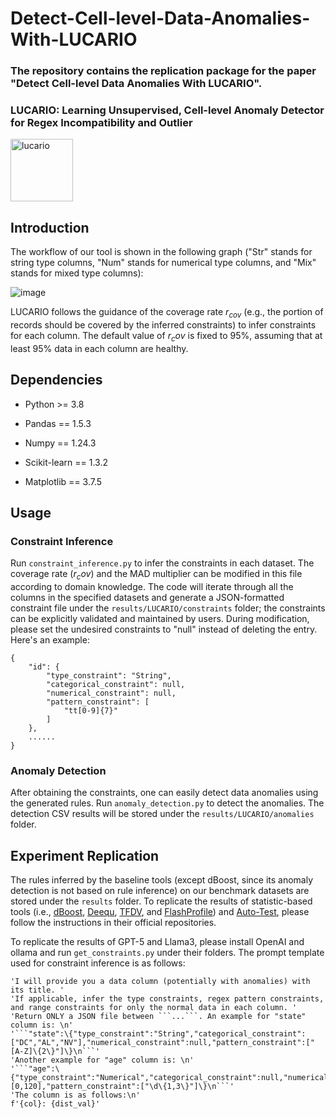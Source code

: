 # Detect-Cell-level-Data-Anomalies-With-LUCARIO
### The repository contains the replication package for the paper "Detect Cell-level Data Anomalies With LUCARIO".
### LUCARIO: Learning Unsupervised, Cell-level Anomaly Detector for Regex Incompatibility and Outlier
<img src="https://archives.bulbagarden.net/media/upload/4/42/0448Lucario.png?download" alt="lucario" width="100" height="100">

## Introduction
The workflow of our tool is shown in the following graph ("Str" stands for string type columns, "Num" stands for numerical type columns, and "Mix" stands for mixed type columns):

![image](./images/approach_overview.png?raw=true)

LUCARIO follows the guidance of the coverage rate $r_{cov}$ (e.g., the portion of records should be covered by the inferred constraints) to infer constraints for each column. The default value of $r_cov$ is fixed to 95\%, assuming that at least 95\% 
data in each column are healthy. 

## Dependencies

- Python >= 3.8

- Pandas == 1.5.3

- Numpy == 1.24.3

- Scikit-learn == 1.3.2

- Matplotlib == 3.7.5

## Usage
### Constraint Inference
Run ``constraint_inference.py`` to infer the constraints in each dataset. The coverage rate ($r_cov$) and the MAD multiplier can be modified in this file according to domain knowledge. The code will iterate through all the columns in the specified datasets and generate a JSON-formatted constraint file under the ``results/LUCARIO/constraints`` folder; the constraints can be explicitly validated and maintained by users. During modification, please set the undesired constraints to "null" instead of deleting the entry. Here's an example:

```
{
    "id": {
        "type_constraint": "String",
        "categorical_constraint": null,
        "numerical_constraint": null,
        "pattern_constraint": [
            "tt[0-9]{7}"
        ]
    },
    ......
}
```

### Anomaly Detection
After obtaining the constraints, one can easily detect data anomalies using the generated rules. Run ``anomaly_detection.py`` to detect the anomalies. The detection CSV results will be stored under the ``results/LUCARIO/anomalies`` folder.

## Experiment Replication
The rules inferred by the baseline tools (except dBoost, since its anomaly detection is not based on rule inference) on our benchmark datasets are stored under the ``results`` folder. To replicate the results of statistic-based tools (i.e., [dBoost](https://github.com/cpitclaudel/dBoost), [Deequ](https://github.com/awslabs/deequ), [TFDV](https://github.com/tensorflow/data-validation), and [FlashProfile](https://github.com/SaswatPadhi/FlashProfileDemo/tree/master)) and [Auto-Test](https://github.com/qixuchen/AutoTest/tree/main), please follow the instructions in their official repositories. 

To replicate the results of GPT-5 and Llama3, please install OpenAI and ollama and run ``get_constraints.py`` under their folders. The prompt template used for constraint inference is as follows:

```
'I will provide you a data column (potentially with anomalies) with its title. '
'If applicable, infer the type constraints, regex pattern constraints, and range constraints for only the normal data in each column. '
'Return ONLY a JSON file between ```...```. An example for "state" column is: \n'
'```"state":\{"type_constraint":"String","categorical_constraint":["DC","AL","NV"],"numerical_constraint":null,"pattern_constraint":["[A-Z]\{2\}"]\}\n```'
'Another example for "age" column is: \n'
'```"age":\{"type_constraint":"Numerical","categorical_constraint":null,"numerical_constraint":[0,120],"pattern_constraint":["\d\{1,3\}"]\}\n```'
'The column is as follows:\n'
f'{col}: {dist_val}'
```
